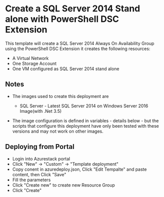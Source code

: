 # Create a SQL Server 2014 Stand alone with PowerShell DSC Extension

This template will create a SQL Server 2014 Always On Availability Group using the PowerShell DSC Extension it creates the following resources:

+	A Virtual Network
+	One Storage Account
+	One VM configured as SQL Server 2014 stand alone

## Notes

+ 	The images used to create this deployment are
	+ 	SQL Server - Latest SQL Server 2014 on Windows Server 2016 Image(with .Net 3.5)

+ 	The image configuration is defined in variables - details below - but the scripts that configure this deployment have only been tested with these versions and may not work on other images.

## Deploying from Portal

+	Login into Azurestack portal
+	Click "New" -> "Custom" -> "Template deployment"
+	Copy conent in azuredeploy.json, Click "Edit Tempalte" and paste content, then Click "Save"
+	Fill the parameters
+	Click "Create new" to create new Resource Group
+	Click "Create"
